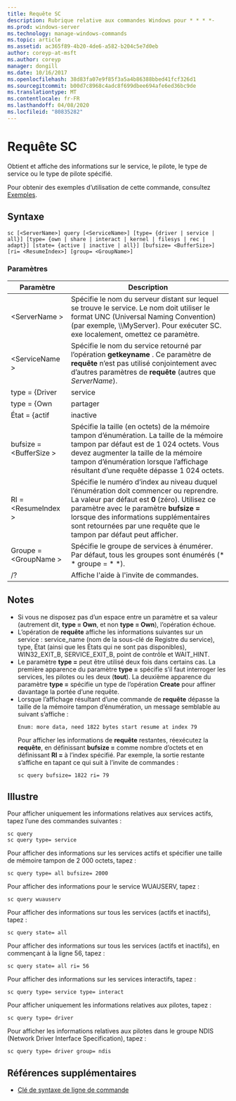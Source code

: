 ```yaml
---
title: Requête SC
description: Rubrique relative aux commandes Windows pour * * * *-
ms.prod: windows-server
ms.technology: manage-windows-commands
ms.topic: article
ms.assetid: ac365f89-4b20-4de6-a582-b204c5e7d0eb
author: coreyp-at-msft
ms.author: coreyp
manager: dongill
ms.date: 10/16/2017
ms.openlocfilehash: 38d83fa07e9f85f3a5a4b86388bbed41fcf326d1
ms.sourcegitcommit: b00d7c8968c4adc8f699dbee694afe6ed36bc9de
ms.translationtype: MT
ms.contentlocale: fr-FR
ms.lasthandoff: 04/08/2020
ms.locfileid: "80835282"
---
```

# <a name="sc-query"></a>Requête SC



Obtient et affiche des informations sur le service, le pilote, le type de service ou le type de pilote spécifié.

Pour obtenir des exemples d’utilisation de cette commande, consultez [Exemples](#BKMK_examples).

## <a name="syntax"></a>Syntaxe

```
sc [<ServerName>] query [<ServiceName>] [type= {driver | service | all}] [type= {own | share | interact | kernel | filesys | rec | adapt}] [state= {active | inactive | all}] [bufsize= <BufferSize>] [ri= <ResumeIndex>] [group= <GroupName>]
```

### <a name="parameters"></a>Paramètres

|       Paramètre        |                                                                                                                          Description                                                                                                                          |
|------------------------|---------------------------------------------------------------------------------------------------------------------------------------------------------------------------------------------------------------------------------------------------------------|
|     \<ServerName >      |                       Spécifie le nom du serveur distant sur lequel se trouve le service. Le nom doit utiliser le format UNC (Universal Naming Convention) (par exemple, \\\\MyServer). Pour exécuter SC. exe localement, omettez ce paramètre.                        |
|     \<ServiceName >     |                                      Spécifie le nom du service retourné par l’opération **getkeyname** . Ce paramètre de **requête** n’est pas utilisé conjointement avec d’autres paramètres de **requête** (autres que *ServerName*).                                      |
|     type = {Driver      |                                                                                                                            service                                                                                                                            |
|       type = {Own       |                                                                                                                             partager                                                                                                                             |
|     État = {actif     |                                                                                                                           inactive                                                                                                                            |
| bufsize = \<BufferSize > |                     Spécifie la taille (en octets) de la mémoire tampon d’énumération. La taille de la mémoire tampon par défaut est de 1 024 octets. Vous devez augmenter la taille de la mémoire tampon d’énumération lorsque l’affichage résultant d’une requête dépasse 1 024 octets.                      |
|   RI = \<ResumeIndex >   | Spécifie le numéro d’index au niveau duquel l’énumération doit commencer ou reprendre. La valeur par défaut est **0** (zéro). Utilisez ce paramètre avec le paramètre **bufsize =** lorsque des informations supplémentaires sont retournées par une requête que le tampon par défaut peut afficher. |
|  Groupe = \<GroupName >   |                                                                             Spécifie le groupe de services à énumérer. Par défaut, tous les groupes sont énumérés (* * groupe = * *).                                                                              |
|           /?           |                                                                                                             Affiche l'aide à l'invite de commandes.                                                                                                              |

## <a name="remarks"></a>Notes

- Si vous ne disposez pas d’un espace entre un paramètre et sa valeur (autrement dit, **type = Own**, et non **type = Own**), l’opération échoue.
- L’opération de **requête** affiche les informations suivantes sur un service : service_name (nom de la sous-clé de Registre du service), type, État (ainsi que les États qui ne sont pas disponibles), WIN32_EXIT_B, SERVICE_EXIT_B, point de contrôle et WAIT_HINT.
- Le paramètre **type =** peut être utilisé deux fois dans certains cas. La première apparence du paramètre **type =** spécifie s’il faut interroger les services, les pilotes ou les deux (**tout**). La deuxième apparence du paramètre **type =** spécifie un type de l’opération **Create** pour affiner davantage la portée d’une requête.
- Lorsque l’affichage résultant d’une commande de **requête** dépasse la taille de la mémoire tampon d’énumération, un message semblable au suivant s’affiche :  
  ```
  Enum: more data, need 1822 bytes start resume at index 79
  ```  
  Pour afficher les informations de **requête** restantes, réexécutez la **requête**, en définissant **bufsize =** comme nombre d’octets et en définissant **RI =** à l’index spécifié. Par exemple, la sortie restante s’affiche en tapant ce qui suit à l’invite de commandes :  
  ```
  sc query bufsize= 1822 ri= 79
  ```

## <a name="examples"></a><a name=BKMK_examples></a>Illustre

Pour afficher uniquement les informations relatives aux services actifs, tapez l’une des commandes suivantes :
```
sc query
sc query type= service
```
Pour afficher des informations sur les services actifs et spécifier une taille de mémoire tampon de 2 000 octets, tapez :
```
sc query type= all bufsize= 2000
```
Pour afficher des informations pour le service WUAUSERV, tapez :
```
sc query wuauserv
```
Pour afficher des informations sur tous les services (actifs et inactifs), tapez :
```
sc query state= all
```
Pour afficher des informations sur tous les services (actifs et inactifs), en commençant à la ligne 56, tapez :
```
sc query state= all ri= 56
```
Pour afficher des informations sur les services interactifs, tapez :
```
sc query type= service type= interact
```
Pour afficher uniquement les informations relatives aux pilotes, tapez :
```
sc query type= driver
```
Pour afficher les informations relatives aux pilotes dans le groupe NDIS (Network Driver Interface Specification), tapez :
```
sc query type= driver group= ndis
```

## <a name="additional-references"></a>Références supplémentaires

- [Clé de syntaxe de ligne de commande](command-line-syntax-key.md)
